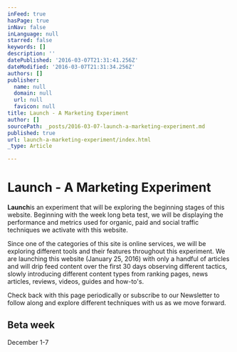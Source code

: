 ```yaml
---
inFeed: true
hasPage: true
inNav: false
inLanguage: null
starred: false
keywords: []
description: ''
datePublished: '2016-03-07T21:31:41.256Z'
dateModified: '2016-03-07T21:31:34.256Z'
authors: []
publisher:
  name: null
  domain: null
  url: null
  favicon: null
title: Launch - A Marketing Experiment
author: []
sourcePath: _posts/2016-03-07-launch-a-marketing-experiment.md
published: true
url: launch-a-marketing-experiment/index.html
_type: Article

---
```

# **Launch - A Marketing Experiment**

**Launch**is an experiment that will be exploring the beginning stages of this website. Beginning with the week long beta test, we will be displaying the performance and metrics used for organic, paid and social traffic techniques we activate with this website.

Since one of the categories of this site is online services, we will be exploring different tools and their features throughout this experiment.  We are launching this website (January 25, 2016) with only a handful of articles and will drip feed content over the first 30 days observing different tactics, slowly introducing different content types from ranking pages, news articles, reviews, videos, guides and how-to's.

Check back with this page periodically or subscribe to our Newsletter to follow along and explore different techniques with us as we move forward.

## Beta week

December 1-7